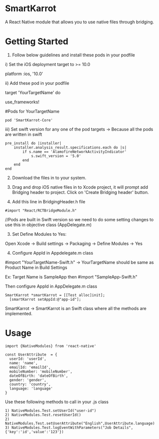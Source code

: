 # SmartKarrot

A React Native module that allows you to use native files through bridging.

# Getting Started

1) Follow below guidelines and install these pods in your podfile 

i) Set the iOS deployment target to >= 10.0

platform :ios, '10.0'

ii) Add these pod in your podfile

target 'YourTargetName' do

use_frameworks!

 #Pods for YourTargetName
 
`pod 'SmartKarrot-Core'`

iii) Set swift version for any one of the pod targets -> Because all the pods are written in swift

```
pre_install do |installer| 
	installer.analysis_result.specifications.each do |s| 
        if s.name == 'AlamofireNetworkActivityIndicator' 
            s.swift_version = '5.0' 
        end 
    end 
end
```

2) Download the files in to your system.

3) Drag and drop iOS native files in to Xcode project, it will prompt add Bridging header to project. Click on 'Create Bridging header' button.

3) Add this line in BridgingHeader.h file 

`#import "React/RCTBridgeModule.h"`

//Pods are built in Swift version so we need to do some setting changes to use this in objective class (AppDelegate.m)

3) Set Define Modules to Yes:

Open Xcode -> Build settings -> Packaging -> Define Modules -> Yes

4) Configure AppId in Appdelegate.m class

#import "YourTargetName-Swift.h" -> YourTargetName should be same as Product Name in Build Settings

Ex: Target Name is SampleApp then #import "SampleApp-Swift.h"

Then configure AppId in AppDelegate.m class
```
SmartKarrot *smartKarrot = [[Test alloc]init];
  [smartKarrot setAppId:@"app-id"];
  ```
  SmartKarrot -> SmartKarrot is an Swift class where all the methods are implemented.

# Usage

`import {NativeModules} from 'react-native'`

```
const UserAttribute  = {
  userId: 'userId',
  name: 'name',
  emailId: 'emailId',
  mobileNumber: 'mobileNumber',
  dateOfBirth: 'dateOfBirth',
  gender: 'gender',
  country: 'country',
  language: 'language'
}
```
Use these following methods to call in your .js class
```
1) NativeModules.Test.setUserId("user-id")
2) NativeModules.Test.resetUserId()
2) NativeModules.Test.setUserAttribute("English",UserAttribute.language)
3) NativeModules.Test.logEventWithParameters("Job Details",{'key':'id','value':'123'})
```
